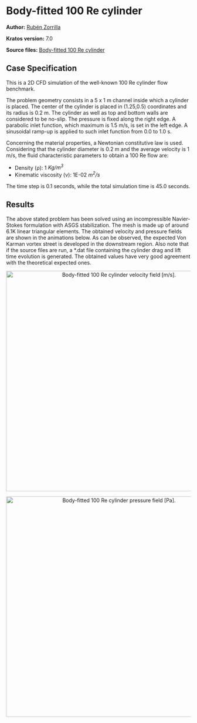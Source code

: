 # Body-fitted 100 Re cylinder

**Author:** [Rubén Zorrilla](https://github.com/rubenzorrilla)

**Kratos version:** 7.0

**Source files:** [Body-fitted 100 Re cylinder](https://github.com/KratosMultiphysics/Examples/tree/master/fluid_dynamics/validation/body_fitted_cylinder_100Re/source)

## Case Specification
This is a 2D CFD simulation of the well-known 100 Re cylinder flow benchmark. 

The problem geometry consists in a 5 x 1 m channel inside which a cylinder is placed. The center of the cylinder is placed in (1.25,0.5) coordinates and its radius is 0.2 m. The cylinder as well as top and bottom walls are considered to be no-slip. The pressure is fixed along the right edge. A parabolic inlet function, which maximum is 1.5 m/s, is set in the left edge. A sinusoidal ramp-up is applied to such inlet function from 0.0 to 1.0 s.

Concerning the material properties, a Newtonian constitutive law is used. Considering that the cylinder diameter is 0.2 m and the average velocity is 1 m/s, the fluid characteristic parameters to obtain a 100 Re flow are:
* Density (&rho;): 1 _Kg/m<sup>3</sup>_
* Kinematic viscosity (&nu;): 1E-02 _m<sup>2</sup>/s_

The time step is 0.1 seconds, while the total simulation time is 45.0 seconds. 

## Results
The above stated problem has been solved using an incompressible Navier-Stokes formulation with ASGS stabilization. The mesh is made up of around 6.1K linear triangular elements. The obtained velocity and pressure fields are shown in the animations below. As can be observed, the expected Von Karman vortex street is developed in the downstream region. Also note that if the source files are run, a *.dat file containing the cylinder drag and lift time evolution is generated. The obtained values have very good agreement with the theoretical expected ones.

<p align="center">
  <img src="data/body_fitted_cylinder_100R_v.gif" alt="Body-fitted 100 Re cylinder velocity field [m/s]." style="width: 600px;"/>
</p>

<p align="center">
  <img src="data/body_fitted_cylinder_100R_p.gif" alt="Body-fitted 100 Re cylinder pressure field [Pa]." style="width: 600px;"/>
</p>